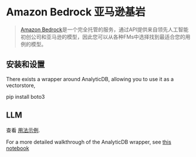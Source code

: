 # Amazon Bedrock 亚马逊基岩


>[Amazon Bedrock](https://aws.amazon.com/bedrock/)是一个完全托管的服务，通过API提供来自领先人工智能初创公司和亚马逊的模型，因此您可以从各种FMs中选择找到最适合您的用例的模型。


## 安装和设置


There exists a wrapper around AnalyticDB, allowing you to use it as a vectorstore,

pip install boto3




## LLM


查看 [用法示例](../modules/models/llms/integrations/bedrock.ipynb).


For a more detailed walkthrough of the AnalyticDB wrapper, see [this notebook](../modules/indexes/vectorstores/examples/analyticdb.ipynb)

